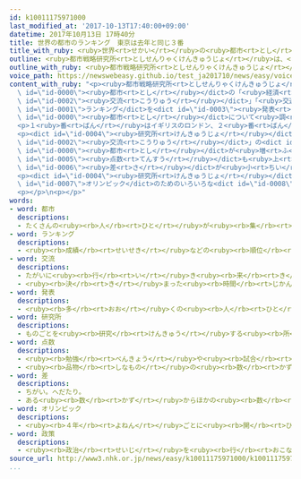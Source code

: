 ```yaml
---
id: k10011175971000
last_modified_at: '2017-10-13T17:40:00+09:00'
datetime: 2017年10月13日 17時40分
title: 世界の都市のランキング　東京は去年と同じ３番
title_with_ruby: <ruby>世界<rt>せかい</rt></ruby>の<ruby>都市<rt>とし</rt></ruby>のランキング　<ruby>東京<rt>とうきょう</rt></ruby>は<ruby>去年<rt>きょねん</rt></ruby>と<ruby>同<rt>おな</rt></ruby>じ３<ruby>番<rt>ばん</rt></ruby>
outline: <ruby>都市戦略研究所<rt>としせんりゃくけんきゅうじょ</rt></ruby>は、<ruby>世界<rt>せかい</rt></ruby>の<ruby>都市<rt>とし</rt></ruby>の「<ruby>経済<rt>けいざい</rt></ruby>」「<ruby>文化<rt>ぶんか</rt></ruby>・<ruby>交流<rt>こうりゅう</rt></ruby>」「<ruby>交通<rt>こうつう</rt></ruby>」など６つを<ruby>比<rt>くら</rt></ruby>べて、<ruby>毎年<rt>まいとし</rt></ruby>ランキングを<ruby>発表<rt>はっぴょう</rt></ruby>しています。
outline_with_ruby: <ruby>都市戦略研究所<rt>としせんりゃくけんきゅうじょ</rt></ruby>は、<ruby>世界<rt>せかい</rt></ruby>の<ruby>都市<rt>とし</rt></ruby>の「<ruby>経済<rt>けいざい</rt></ruby>」「<ruby>文化<rt>ぶんか</rt></ruby>・<ruby>交流<rt>こうりゅう</rt></ruby>」「<ruby>交通<rt>こうつう</rt></ruby>」など６つを<ruby>比<rt>くら</rt></ruby>べて、<ruby>毎年<rt>まいとし</rt></ruby>ランキングを<ruby>発表<rt>はっぴょう</rt></ruby>しています。
voice_path: https://newswebeasy.github.io/test_ja201710/news/easy/voice/2017/10/13/k10011175971000.mp3
content_with_ruby: "<p><ruby>都市戦略研究所<rt>としせんりゃくけんきゅうじょ</rt></ruby>は、<ruby>世界<rt>せかい</rt></ruby>の<dict\
  \ id=\"id-0000\"><ruby>都市<rt>とし</rt></ruby></dict>の「<ruby>経済<rt>けいざい</rt></ruby>」「<ruby>文化<rt>ぶんか</rt></ruby>・<dict\
  \ id=\"id-0002\"><ruby>交流<rt>こうりゅう</rt></ruby></dict>」「<ruby>交通<rt>こうつう</rt></ruby>」など６つを<ruby>比<rt>くら</rt></ruby>べて、<ruby>毎年<rt>まいとし</rt></ruby><dict\
  \ id=\"id-0001\">ランキング</dict>を<dict id=\"id-0003\"><ruby>発表<rt>はっぴょう</rt></ruby></dict>しています。<ruby>今年<rt>ことし</rt></ruby>は４４の<dict\
  \ id=\"id-0000\"><ruby>都市<rt>とし</rt></ruby></dict>について<ruby>調<rt>しら</rt></ruby>べました。</p>\n\
  <p>１<ruby>番<rt>ばん</rt></ruby>はイギリスのロンドン、２<ruby>番<rt>ばん</rt></ruby>はアメリカのニューヨークです。<ruby>東京<rt>とうきょう</rt></ruby>は３<ruby>番<rt>ばん</rt></ruby>で、<ruby>初<rt>はじ</rt></ruby>めてフランスのパリより<ruby>上<rt>うえ</rt></ruby>になった<ruby>去年<rt>きょねん</rt></ruby>と<ruby>同<rt>おな</rt></ruby>じです。</p>\n\
  <p><dict id=\"id-0004\"><ruby>研究所<rt>けんきゅうじょ</rt></ruby></dict>によると、<ruby>東京<rt>とうきょう</rt></ruby>は<ruby>外国<rt>がいこく</rt></ruby>から<ruby>来<rt>く</rt></ruby>る<ruby>人<rt>ひと</rt></ruby>が<ruby>増<rt>ふ</rt></ruby>えて「<ruby>文化<rt>ぶんか</rt></ruby>・<dict\
  \ id=\"id-0002\"><ruby>交流<rt>こうりゅう</rt></ruby></dict>」の<dict id=\"id-0005\"><ruby>点数<rt>てんすう</rt></ruby></dict>が<ruby>上<rt>あ</rt></ruby>がっています。<ruby>飛行機<rt>ひこうき</rt></ruby>を<ruby>乗<rt>の</rt></ruby>り<ruby>換<rt>か</rt></ruby>えないで<ruby>行<rt>い</rt></ruby>ったり<ruby>来<rt>き</rt></ruby>たりできる<ruby>外国<rt>がいこく</rt></ruby>の<dict\
  \ id=\"id-0000\"><ruby>都市<rt>とし</rt></ruby></dict>が<ruby>増<rt>ふ</rt></ruby>えて「<ruby>交通<rt>こうつう</rt></ruby>」の<dict\
  \ id=\"id-0005\"><ruby>点数<rt>てんすう</rt></ruby></dict>も<ruby>上<rt>あ</rt></ruby>がりました。このため、２<ruby>番<rt>ばん</rt></ruby>のニューヨークと<ruby>東京<rt>とうきょう</rt></ruby>の<dict\
  \ id=\"id-0006\"><ruby>差<rt>さ</rt></ruby></dict>が<ruby>小<rt>ちい</rt></ruby>さくなっています。</p>\n\
  <p><dict id=\"id-0004\"><ruby>研究所<rt>けんきゅうじょ</rt></ruby></dict>は「これから、２０２０<ruby>年<rt>ねん</rt></ruby>の<ruby>東京<rt>とうきょう</rt></ruby><dict\
  \ id=\"id-0007\">オリンピック</dict>のためのいろいろな<dict id=\"id-0008\"><ruby>政策<rt>せいさく</rt></ruby></dict>が<ruby>進<rt>すす</rt></ruby>んでいったら、<ruby>東京<rt>とうきょう</rt></ruby>が２<ruby>番<rt>ばん</rt></ruby>になることもできます」と<ruby>話<rt>はな</rt></ruby>しています。</p>\n\
  <p></p>\n<p></p>"
words:
- word: 都市
  descriptions:
  - たくさんの<ruby><rb>人</rb><rt>ひと</rt></ruby>が<ruby><rb>集</rb><rt>あつ</rt></ruby>まり<ruby><rb>住</rb><rt>す</rt></ruby>んでいる<ruby><rb>大</rb><rt>おお</rt></ruby>きな<ruby><rb>町</rb><rt>まち</rt></ruby>。<ruby><rb>都会</rb><rt>とかい</rt></ruby>。
- word: ランキング
  descriptions:
  - <ruby><rb>成績</rb><rt>せいせき</rt></ruby>などの<ruby><rb>順位</rb><rt>じゅんい</rt></ruby>。<ruby><rb>等級</rb><rt>とうきゅう</rt></ruby>。
- word: 交流
  descriptions:
  - たがいに<ruby><rb>行</rb><rt>い</rt></ruby>き<ruby><rb>来</rb><rt>き</rt></ruby>すること。<ruby><rb>交</rb><rt>ま</rt></ruby>じり<ruby><rb>合</rb><rt>あ</rt></ruby>うこと。
  - <ruby><rb>決</rb><rt>き</rt></ruby>まった<ruby><rb>時間</rb><rt>じかん</rt></ruby>ごとに、<ruby><rb>流</rb><rt>なが</rt></ruby>れの<ruby><rb>方向</rb><rt>ほうこう</rt></ruby>が<ruby><rb>逆</rb><rt>ぎゃく</rt></ruby>になる<ruby><rb>電流</rb><rt>でんりゅう</rt></ruby>。
- word: 発表
  descriptions:
  - <ruby><rb>多</rb><rt>おお</rt></ruby>くの<ruby><rb>人</rb><rt>ひと</rt></ruby>に<ruby><rb>広</rb><rt>ひろ</rt></ruby>く<ruby><rb>知</rb><rt>し</rt></ruby>らせること。
- word: 研究所
  descriptions:
  - ものごとを<ruby><rb>研究</rb><rt>けんきゅう</rt></ruby>する<ruby><rb>所</rb><rt>ところ</rt></ruby>。<ruby><rb>研究</rb><rt>けんきゅう</rt></ruby>をする<ruby><rb>施設</rb><rt>しせつ</rt></ruby>。
- word: 点数
  descriptions:
  - <ruby><rb>勉強</rb><rt>べんきょう</rt></ruby>や<ruby><rb>試合</rb><rt>しあい</rt></ruby>の<ruby><rb>成績</rb><rt>せいせき</rt></ruby>を、<ruby><rb>数字</rb><rt>すうじ</rt></ruby>で<ruby><rb>表</rb><rt>あらわ</rt></ruby>したもの。
  - <ruby><rb>品物</rb><rt>しなもの</rt></ruby>の<ruby><rb>数</rb><rt>かず</rt></ruby>。
- word: 差
  descriptions:
  - ちがい。へだたり。
  - ある<ruby><rb>数</rb><rt>かず</rt></ruby>からほかの<ruby><rb>数</rb><rt>かず</rt></ruby>を<ruby><rb>引</rb><rt>ひ</rt></ruby>いた<ruby><rb>残</rb><rt>のこ</rt></ruby>りの<ruby><rb>数</rb><rt>かず</rt></ruby>。
- word: オリンピック
  descriptions:
  - <ruby><rb>４年</rb><rt>よねん</rt></ruby>ごとに<ruby><rb>開</rb><rt>ひら</rt></ruby>かれ、<ruby><rb>世界</rb><rt>せかい</rt></ruby>じゅうの<ruby><rb>国々</rb><rt>くにぐに</rt></ruby>から<ruby><rb>選手</rb><rt>せんしゅ</rt></ruby>が<ruby><rb>参加</rb><rt>さんか</rt></ruby>する<ruby><rb>競技大会</rb><rt>きょうぎたいかい</rt></ruby>。<ruby><rb>古代</rb><rt>こだい</rt></ruby>ギリシャのオリンピアで<ruby><rb>開</rb><rt>ひら</rt></ruby>かれた<ruby><rb>古代</rb><rt>こだい</rt></ruby>オリンピックにならって、フランスのクーベルタンの<ruby><rb>力</rb><rt>ちから</rt></ruby>で、１８９６<ruby><rb>年</rb><rt>ねん</rt></ruby>にギリシャのアテネで<ruby><rb>開</rb><rt>ひら</rt></ruby>かれたのが、<ruby><rb>近代</rb><rt>きんだい</rt></ruby>オリンピックの<ruby><rb>始</rb><rt>はじ</rt></ruby>まり。<ruby><rb>五輪</rb><rt>ごりん</rt></ruby>。
- word: 政策
  descriptions:
  - <ruby><rb>政治</rb><rt>せいじ</rt></ruby>を<ruby><rb>行</rb><rt>おこな</rt></ruby>う<ruby><rb>上</rb><rt>うえ</rt></ruby>での<ruby><rb>考</rb><rt>かんが</rt></ruby>え<ruby><rb>方</rb><rt>かた</rt></ruby>や、<ruby><rb>政治</rb><rt>せいじ</rt></ruby>のやり<ruby><rb>方</rb><rt>かた</rt></ruby>。
source_url: http://www3.nhk.or.jp/news/easy/k10011175971000/k10011175971000.html
...
```

